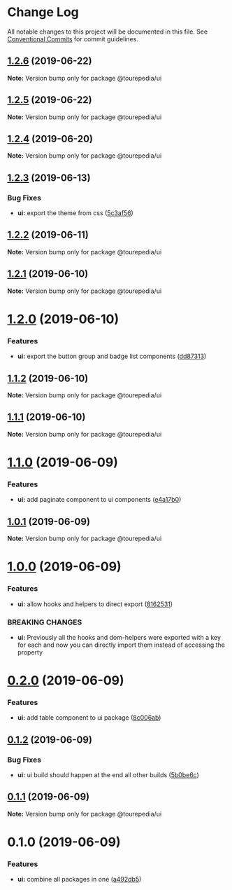 # Change Log

All notable changes to this project will be documented in this file.
See [Conventional Commits](https://conventionalcommits.org) for commit guidelines.

## [1.2.6](https://github.com/tourepedia/tp-ui/compare/@tourepedia/ui@1.2.5...@tourepedia/ui@1.2.6) (2019-06-22)

**Note:** Version bump only for package @tourepedia/ui





## [1.2.5](https://github.com/tourepedia/tp-ui/compare/@tourepedia/ui@1.2.4...@tourepedia/ui@1.2.5) (2019-06-22)

**Note:** Version bump only for package @tourepedia/ui





## [1.2.4](https://github.com/tourepedia/tp-ui/compare/@tourepedia/ui@1.2.3...@tourepedia/ui@1.2.4) (2019-06-20)

**Note:** Version bump only for package @tourepedia/ui





## [1.2.3](https://github.com/tourepedia/tp-ui/compare/@tourepedia/ui@1.2.2...@tourepedia/ui@1.2.3) (2019-06-13)


### Bug Fixes

* **ui:** export the theme from css ([5c3af56](https://github.com/tourepedia/tp-ui/commit/5c3af56))





## [1.2.2](https://github.com/tourepedia/tp-ui/compare/@tourepedia/ui@1.2.1...@tourepedia/ui@1.2.2) (2019-06-11)

**Note:** Version bump only for package @tourepedia/ui





## [1.2.1](https://github.com/tourepedia/tp-ui/compare/@tourepedia/ui@1.2.0...@tourepedia/ui@1.2.1) (2019-06-10)

**Note:** Version bump only for package @tourepedia/ui





# [1.2.0](https://github.com/tourepedia/tp-ui/compare/@tourepedia/ui@1.1.2...@tourepedia/ui@1.2.0) (2019-06-10)


### Features

* **ui:** export the button group and badge list components ([dd87313](https://github.com/tourepedia/tp-ui/commit/dd87313))





## [1.1.2](https://github.com/tourepedia/tp-ui/compare/@tourepedia/ui@1.1.1...@tourepedia/ui@1.1.2) (2019-06-10)

**Note:** Version bump only for package @tourepedia/ui





## [1.1.1](https://github.com/tourepedia/tp-ui/compare/@tourepedia/ui@1.1.0...@tourepedia/ui@1.1.1) (2019-06-10)

**Note:** Version bump only for package @tourepedia/ui





# [1.1.0](https://github.com/tourepedia/tp-ui/compare/@tourepedia/ui@1.0.1...@tourepedia/ui@1.1.0) (2019-06-09)


### Features

* **ui:** add paginate component to ui components ([e4a17b0](https://github.com/tourepedia/tp-ui/commit/e4a17b0))





## [1.0.1](https://github.com/tourepedia/tp-ui/compare/@tourepedia/ui@1.0.0...@tourepedia/ui@1.0.1) (2019-06-09)

**Note:** Version bump only for package @tourepedia/ui





# [1.0.0](https://github.com/tourepedia/tp-ui/compare/@tourepedia/ui@0.2.0...@tourepedia/ui@1.0.0) (2019-06-09)


### Features

* **ui:** allow hooks and helpers to direct export ([8162531](https://github.com/tourepedia/tp-ui/commit/8162531))


### BREAKING CHANGES

* **ui:** Previously all the hooks and dom-helpers were exported with a key for each and now
you can directly import them instead of accessing the property





# [0.2.0](https://github.com/tourepedia/tp-ui/compare/@tourepedia/ui@0.1.2...@tourepedia/ui@0.2.0) (2019-06-09)


### Features

* **ui:** add table component to ui package ([8c006ab](https://github.com/tourepedia/tp-ui/commit/8c006ab))





## [0.1.2](https://github.com/tourepedia/tp-ui/compare/@tourepedia/ui@0.1.1...@tourepedia/ui@0.1.2) (2019-06-09)


### Bug Fixes

* **ui:** ui build should happen at the end all other builds ([5b0be6c](https://github.com/tourepedia/tp-ui/commit/5b0be6c))





## [0.1.1](https://github.com/tourepedia/tp-ui/compare/@tourepedia/ui@0.1.0...@tourepedia/ui@0.1.1) (2019-06-09)

**Note:** Version bump only for package @tourepedia/ui





# 0.1.0 (2019-06-09)


### Features

* **ui:** combine all packages in one ([a492db5](https://github.com/tourepedia/tp-ui/commit/a492db5))
